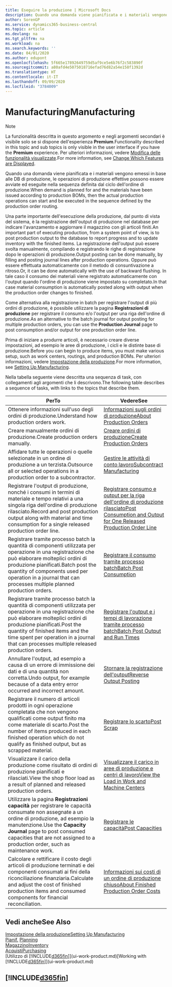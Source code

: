```yaml
---
title: Eseguire la produzione | Microsoft Docs
description: Quando una domanda viene pianificata e i materiali vengono emessi in base alle DB di produzione, le operazioni di produzione effettive possono essere avviate ed eseguite nella sequenza definita dal ciclo dell'ordine di produzione.
author: SorenGP
ms.service: dynamics365-business-central
ms.topic: article
ms.devlang: na
ms.tgt_pltfrm: na
ms.workload: na
ms.search.keywords: ''
ms.date: 04/01/2020
ms.author: edupont
ms.openlocfilehash: 5f665e17892649759d5af9ce5e6b76f2c583890f
ms.sourcegitcommit: a80afd4e5075018716efad76d82a54e158f1392d
ms.translationtype: HT
ms.contentlocale: it-IT
ms.lasthandoff: 09/09/2020
ms.locfileid: "3784009"
---
```

# <a name="manufacturing"></a><span data-ttu-id="f1f6e-103">Manufacturing</span><span class="sxs-lookup"><span data-stu-id="f1f6e-103">Manufacturing</span></span>
> [!NOTE]
> <span data-ttu-id="f1f6e-104">La funzionalità descritta in questo argomento e negli argomenti secondari è visibile solo se si dispone dell'esperienza **Premium**.</span><span class="sxs-lookup"><span data-stu-id="f1f6e-104">Functionality described in this topic and sub topics is only visible in the user interface if you have the **Premium** experience.</span></span> <span data-ttu-id="f1f6e-105">Per ulteriori informazioni, vedere [Modifica delle funzionalità visualizzate](ui-experiences.md).</span><span class="sxs-lookup"><span data-stu-id="f1f6e-105">For more information, see [Change Which Features are Displayed](ui-experiences.md).</span></span>

<span data-ttu-id="f1f6e-106">Quando una domanda viene pianificata e i materiali vengono emessi in base alle DB di produzione, le operazioni di produzione effettive possono essere avviate ed eseguite nella sequenza definita dal ciclo dell'ordine di produzione.</span><span class="sxs-lookup"><span data-stu-id="f1f6e-106">When demand is planned for and the materials have been issued according to production BOMs, then the actual production operations can start and be executed in the sequence defined by the production order routing.</span></span>  

<span data-ttu-id="f1f6e-107">Una parte importante dell'esecuzione della produzione, dal punto di vista del sistema, è la registrazione dell'output di produzione nel database per indicare l'avanzamento e aggiornare il magazzino con gli articoli finiti.</span><span class="sxs-lookup"><span data-stu-id="f1f6e-107">An important part of executing production, from a system point of view, is to post production output to the database to report progress and to update inventory with the finished items.</span></span> <span data-ttu-id="f1f6e-108">La registrazione dell'output può essere svolta manualmente, compilando e registrando le righe di registrazione dopo le operazioni di produzione.</span><span class="sxs-lookup"><span data-stu-id="f1f6e-108">Output posting can be done manually, by filling and posting journal lines after production operations.</span></span> <span data-ttu-id="f1f6e-109">Oppure può essere effettuata automaticamente con il metodo di consuntivazione a ritroso.</span><span class="sxs-lookup"><span data-stu-id="f1f6e-109">Or, it can be done automatically with the use of backward flushing.</span></span> <span data-ttu-id="f1f6e-110">In tale caso il consumo dei materiali viene registrato automaticamente con l'output quando l'ordine di produzione viene impostato su completato.</span><span class="sxs-lookup"><span data-stu-id="f1f6e-110">In that case material consumption is automatically posted along with output when the production order changes to finished.</span></span>  

<span data-ttu-id="f1f6e-111">Come alternativa alla registrazione in batch per registrare l'output di più ordini di produzione, è possibile utilizzare la pagina **Registrazioni di produzione** per registrare il consumo e/o l'output per una riga dell'ordine di produzione.</span><span class="sxs-lookup"><span data-stu-id="f1f6e-111">As an alternative to the batch journal for output posting for multiple production orders, you can use the **Production Journal** page to post consumption and/or output for one production order line.</span></span>

<span data-ttu-id="f1f6e-112">Prima di iniziare a produrre articoli, è necessario creare diverse impostazioni, ad esempio le aree di produzione, i cicli e le distinte base di produzione.</span><span class="sxs-lookup"><span data-stu-id="f1f6e-112">Before you can begin to produce items, you must make various setup, such as work centers, routings, and production BOMs.</span></span> <span data-ttu-id="f1f6e-113">Per ulteriori informazioni, vedere [Impostazione della produzione](production-configure-production-processes.md).</span><span class="sxs-lookup"><span data-stu-id="f1f6e-113">For more information, see [Setting Up Manufacturing](production-configure-production-processes.md).</span></span>

<span data-ttu-id="f1f6e-114">Nella tabella seguente viene descritta una sequenza di task, con collegamenti agli argomenti che li descrivono.</span><span class="sxs-lookup"><span data-stu-id="f1f6e-114">The following table describes a sequence of tasks, with links to the topics that describe them.</span></span>   

|<span data-ttu-id="f1f6e-115">**Per**</span><span class="sxs-lookup"><span data-stu-id="f1f6e-115">**To**</span></span>|<span data-ttu-id="f1f6e-116">**Vedere**</span><span class="sxs-lookup"><span data-stu-id="f1f6e-116">**See**</span></span>|  
|------------|-------------|  
|<span data-ttu-id="f1f6e-117">Ottenere informazioni sull'uso degli ordini di produzione.</span><span class="sxs-lookup"><span data-stu-id="f1f6e-117">Understand how production orders work.</span></span>|[<span data-ttu-id="f1f6e-118">Informazioni sugli ordini di produzione</span><span class="sxs-lookup"><span data-stu-id="f1f6e-118">About Production Orders</span></span>](production-about-production-orders.md)|
|<span data-ttu-id="f1f6e-119">Creare manualmente ordini di produzione.</span><span class="sxs-lookup"><span data-stu-id="f1f6e-119">Create production orders manually.</span></span>|[<span data-ttu-id="f1f6e-120">Creare ordini di produzione</span><span class="sxs-lookup"><span data-stu-id="f1f6e-120">Create Production Orders</span></span>](production-how-to-create-production-orders.md)|
|<span data-ttu-id="f1f6e-121">Affidare tutte le operazioni o quelle selezionate in un ordine di produzione a un terzista.</span><span class="sxs-lookup"><span data-stu-id="f1f6e-121">Outsource all or selected operations in a production order to a subcontractor.</span></span>|[<span data-ttu-id="f1f6e-122">Gestire le attività di conto lavoro</span><span class="sxs-lookup"><span data-stu-id="f1f6e-122">Subcontract Manufacturing</span></span>](production-how-to-subcontract-manufacturing.md)|
|<span data-ttu-id="f1f6e-123">Registrare l'output di produzione, nonché i consumi in termini di materiale e tempo relativi a una singola riga dell'ordine di produzione rilasciato.</span><span class="sxs-lookup"><span data-stu-id="f1f6e-123">Record and post production output along with material and time consumption for a single released production order line.</span></span>|[<span data-ttu-id="f1f6e-124">Registrare consumo e output per la riga dell'ordine di produzione rilasciato</span><span class="sxs-lookup"><span data-stu-id="f1f6e-124">Post Consumption and Output for One Released Production Order Line</span></span>](production-how-to-register-consumption-and-output.md)|  
|<span data-ttu-id="f1f6e-125">Registrare tramite processo batch la quantità di componenti utilizzata per operazione in una registrazione che può elaborare molteplici ordini di produzione pianificati.</span><span class="sxs-lookup"><span data-stu-id="f1f6e-125">Batch post the quantity of components used per operation in a journal that can processes multiple planned production orders.</span></span>|[<span data-ttu-id="f1f6e-126">Registrare il consumo tramite processo batch</span><span class="sxs-lookup"><span data-stu-id="f1f6e-126">Batch Post Consumption</span></span>](production-how-to-post-consumption.md)|
|<span data-ttu-id="f1f6e-127">Registrare tramite processo batch la quantità di componenti utilizzata per operazione in una registrazione che può elaborare molteplici ordini di produzione pianificati.</span><span class="sxs-lookup"><span data-stu-id="f1f6e-127">Post the quantity of finished items and the time spent per operation in a journal that can processes multiple released production orders.</span></span>|[<span data-ttu-id="f1f6e-128">Registrare l'output e i tempi di lavorazione tramite processo batch</span><span class="sxs-lookup"><span data-stu-id="f1f6e-128">Batch Post Output and Run Times</span></span>](production-how-to-post-output-quantity.md)|
|<span data-ttu-id="f1f6e-129">Annullare l'output, ad esempio a causa di un errore di immissione dei dati e di una quantità non corretta.</span><span class="sxs-lookup"><span data-stu-id="f1f6e-129">Undo output, for example because of a data entry error occurred and incorrect amount.</span></span>  |[<span data-ttu-id="f1f6e-130">Stornare la registrazione dell'output</span><span class="sxs-lookup"><span data-stu-id="f1f6e-130">Reverse Output Posting</span></span>](production-how-to-reverse-output-posting.md)|  
|<span data-ttu-id="f1f6e-131">Registrare il numero di articoli prodotti in ogni operazione completata che non vengono qualificati come output finito ma come materiale di scarto.</span><span class="sxs-lookup"><span data-stu-id="f1f6e-131">Post the number of items produced in each finished operation which do not qualify as finished output, but as scrapped material.</span></span>|[<span data-ttu-id="f1f6e-132">Registrare lo scarto</span><span class="sxs-lookup"><span data-stu-id="f1f6e-132">Post Scrap</span></span>](production-how-to-post-scrap.md)|
|<span data-ttu-id="f1f6e-133">Visualizzare il carico della produzione come risultato di ordini di produzione pianificati e rilasciati.</span><span class="sxs-lookup"><span data-stu-id="f1f6e-133">View the shop floor load as a result of planned and released production orders.</span></span>|[<span data-ttu-id="f1f6e-134">Visualizzare il carico in aree di produzione e centri di lavoro</span><span class="sxs-lookup"><span data-stu-id="f1f6e-134">View the Load in Work and Machine Centers</span></span>](production-how-to-view-the-load-on-work-centers.md)|      
|<span data-ttu-id="f1f6e-135">Utilizzare la pagina **Registrazioni capacità** per registrare le capacità consumate non assegnate a un ordine di produzione, ad esempio la manutenzione.</span><span class="sxs-lookup"><span data-stu-id="f1f6e-135">Use the **Capacity Journal** page to post consumed capacities that are not assigned to a production order, such as maintenance work.</span></span>|[<span data-ttu-id="f1f6e-136">Registrare le capacità</span><span class="sxs-lookup"><span data-stu-id="f1f6e-136">Post Capacities</span></span>](production-how-to-post-capacities.md)|  
|<span data-ttu-id="f1f6e-137">Calcolare e rettificare il costo degli articoli di produzione terminati e dei componenti consumati ai fini della riconciliazione finanziaria.</span><span class="sxs-lookup"><span data-stu-id="f1f6e-137">Calculate and adjust the cost of finished production items and consumed components for financial reconciliation.</span></span>|[<span data-ttu-id="f1f6e-138">Informazioni sui costi di un ordine di produzione chiuso</span><span class="sxs-lookup"><span data-stu-id="f1f6e-138">About Finished Production Order Costs</span></span>](finance-about-finished-production-order-costs.md)|  

## <a name="see-also"></a><span data-ttu-id="f1f6e-139">Vedi anche</span><span class="sxs-lookup"><span data-stu-id="f1f6e-139">See Also</span></span>  
[<span data-ttu-id="f1f6e-140">Impostazione della produzione</span><span class="sxs-lookup"><span data-stu-id="f1f6e-140">Setting Up Manufacturing</span></span>](production-configure-production-processes.md)  
<span data-ttu-id="f1f6e-141">[Pianif.](production-planning.md)    </span><span class="sxs-lookup"><span data-stu-id="f1f6e-141">[Planning](production-planning.md)    </span></span>  
[<span data-ttu-id="f1f6e-142">Magazzino</span><span class="sxs-lookup"><span data-stu-id="f1f6e-142">Inventory</span></span>](inventory-manage-inventory.md)  
[<span data-ttu-id="f1f6e-143">Acquisti</span><span class="sxs-lookup"><span data-stu-id="f1f6e-143">Purchasing</span></span>](purchasing-manage-purchasing.md)  
<span data-ttu-id="f1f6e-144">[Utilizzo di [!INCLUDE[d365fin](includes/d365fin_md.md)]](ui-work-product.md)</span><span class="sxs-lookup"><span data-stu-id="f1f6e-144">[Working with [!INCLUDE[d365fin](includes/d365fin_md.md)]](ui-work-product.md)</span></span>

## [!INCLUDE[d365fin](includes/free_trial_md.md)]  
